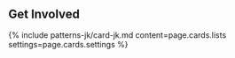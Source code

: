 
<div class="grid-container campaign-involved" style="margin-top: 3rem;">
  <h2>Get Involved</h2>
  {% include patterns-jk/card-jk.md content=page.cards.lists settings=page.cards.settings %}
</div>